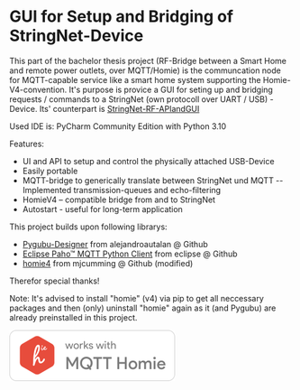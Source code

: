 # GUI for Setup and Bridging of StringNet-Device
This part of the bachelor thesis project (RF-Bridge between a Smart Home and remote power outlets, over MQTT/Homie) is the communcation node for MQTT-capable service like a smart home system supporting the Homie-V4-convention. It's purpose is provice a GUI for seting up and bridging requests / commands to a StringNet (own protocoll over UART / USB) - Device.
Its' counterpart is [StringNet-RF-APIandGUI](https://github.com/U2Firestar/StringNet-Firmware)

Used IDE is: PyCharm Community Edition with Python 3.10

Features: 
- UI and API to setup and control the physically attached USB-Device
- Easily portable
- MQTT-bridge to generically translate between StringNet und MQTT 
-- Implemented transmission-queues and echo-filtering
-	HomieV4 – compatible bridge from and to StringNet
- Autostart - useful for long-term application

This project builds upon following librarys:
- [Pygubu-Designer](https://github.com/alejandroautalan/pygubu-designer) from alejandroautalan @ Github
- [Eclipse Paho™ MQTT Python Client](https://github.com/eclipse/paho.mqtt.python) from eclipse @ Github
- [homie4](https://github.com/mjcumming/Homie4) from mjcumming @ Github (modified)

Therefor special thanks!

Note: It's advised to install "homie" (v4) via pip to get all neccessary packages and then (only) uninstall "homie" again as it (and Pygubu) are already preinstalled in this project.

![Works with Homie](https://github.com/U2Firestar/StringNet-Gateway/blob/main/works-with-homie.png)
